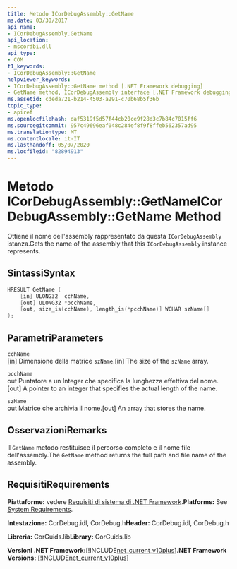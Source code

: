 ```yaml
---
title: Metodo ICorDebugAssembly::GetName
ms.date: 03/30/2017
api_name:
- ICorDebugAssembly.GetName
api_location:
- mscordbi.dll
api_type:
- COM
f1_keywords:
- ICorDebugAssembly::GetName
helpviewer_keywords:
- ICorDebugAssembly::GetName method [.NET Framework debugging]
- GetName method, ICorDebugAssembly interface [.NET Framework debugging]
ms.assetid: cdeda721-b214-4503-a291-c70b68b5f36b
topic_type:
- apiref
ms.openlocfilehash: daf5319f5d57f44cb20ce9f28d3c7b84c7015ff6
ms.sourcegitcommit: 957c49696eaf048c284ef8f9f8ffeb562357ad95
ms.translationtype: MT
ms.contentlocale: it-IT
ms.lasthandoff: 05/07/2020
ms.locfileid: "82894913"
---
```

# <a name="icordebugassemblygetname-method"></a><span data-ttu-id="123d7-102">Metodo ICorDebugAssembly::GetName</span><span class="sxs-lookup"><span data-stu-id="123d7-102">ICorDebugAssembly::GetName Method</span></span>
<span data-ttu-id="123d7-103">Ottiene il nome dell'assembly rappresentato da questa `ICorDebugAssembly` istanza.</span><span class="sxs-lookup"><span data-stu-id="123d7-103">Gets the name of the assembly that this `ICorDebugAssembly` instance represents.</span></span>  
  
## <a name="syntax"></a><span data-ttu-id="123d7-104">Sintassi</span><span class="sxs-lookup"><span data-stu-id="123d7-104">Syntax</span></span>  
  
```cpp  
HRESULT GetName (  
    [in] ULONG32  cchName,  
    [out] ULONG32 *pcchName,  
    [out, size_is(cchName), length_is(*pcchName)] WCHAR szName[]  
);  
```  
  
## <a name="parameters"></a><span data-ttu-id="123d7-105">Parametri</span><span class="sxs-lookup"><span data-stu-id="123d7-105">Parameters</span></span>  
 `cchName`  
 <span data-ttu-id="123d7-106">[in] Dimensione della matrice `szName`.</span><span class="sxs-lookup"><span data-stu-id="123d7-106">[in] The size of the `szName` array.</span></span>  
  
 `pcchName`  
 <span data-ttu-id="123d7-107">out Puntatore a un Integer che specifica la lunghezza effettiva del nome.</span><span class="sxs-lookup"><span data-stu-id="123d7-107">[out] A pointer to an integer that specifies the actual length of the name.</span></span>  
  
 `szName`  
 <span data-ttu-id="123d7-108">out Matrice che archivia il nome.</span><span class="sxs-lookup"><span data-stu-id="123d7-108">[out] An array that stores the name.</span></span>  
  
## <a name="remarks"></a><span data-ttu-id="123d7-109">Osservazioni</span><span class="sxs-lookup"><span data-stu-id="123d7-109">Remarks</span></span>  
 <span data-ttu-id="123d7-110">Il `GetName` metodo restituisce il percorso completo e il nome file dell'assembly.</span><span class="sxs-lookup"><span data-stu-id="123d7-110">The `GetName` method returns the full path and file name of the assembly.</span></span>  
  
## <a name="requirements"></a><span data-ttu-id="123d7-111">Requisiti</span><span class="sxs-lookup"><span data-stu-id="123d7-111">Requirements</span></span>  
 <span data-ttu-id="123d7-112">**Piattaforme:** vedere [Requisiti di sistema di .NET Framework](../../get-started/system-requirements.md).</span><span class="sxs-lookup"><span data-stu-id="123d7-112">**Platforms:** See [System Requirements](../../get-started/system-requirements.md).</span></span>  
  
 <span data-ttu-id="123d7-113">**Intestazione:** CorDebug.idl, CorDebug.h</span><span class="sxs-lookup"><span data-stu-id="123d7-113">**Header:** CorDebug.idl, CorDebug.h</span></span>  
  
 <span data-ttu-id="123d7-114">**Libreria:** CorGuids.lib</span><span class="sxs-lookup"><span data-stu-id="123d7-114">**Library:** CorGuids.lib</span></span>  
  
 <span data-ttu-id="123d7-115">**Versioni .NET Framework:**[!INCLUDE[net_current_v10plus](../../../../includes/net-current-v10plus-md.md)]</span><span class="sxs-lookup"><span data-stu-id="123d7-115">**.NET Framework Versions:** [!INCLUDE[net_current_v10plus](../../../../includes/net-current-v10plus-md.md)]</span></span>
